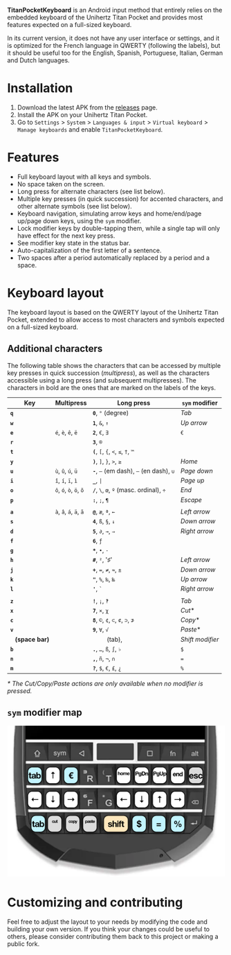 **TitanPocketKeyboard** is an Android input method that entirely relies on the embedded keyboard of the Unihertz Titan Pocket and provides most features expected on a full-sized keyboard.

In its current version, it does not have any user interface or settings, and it is optimized for the French language in QWERTY (following the labels), but it should be useful too for the English, Spanish, Portuguese, Italian, German and Dutch languages.

# Installation

1. Download the latest APK from the [releases](https://github.com/oin/TitanPocketKeyboard/releases) page.
2. Install the APK on your Unihertz Titan Pocket.
3. Go to `Settings` > `System` > `Languages & input` > `Virtual keyboard` > `Manage keyboards` and enable `TitanPocketKeyboard`.

# Features

- Full keyboard layout with all keys and symbols.
- No space taken on the screen.
- Long press for alternate characters (see list below).
- Multiple key presses (in quick succession) for accented characters, and other alternate symbols (see list below).
- Keyboard navigation, simulating arrow keys and home/end/page up/page down keys, using the `sym` modifier.
- Lock modifier keys by double-tapping them, while a single tap will only have effect for the next key press.
- See modifier key state in the status bar.
- Auto-capitalization of the first letter of a sentence.
- Two spaces after a period automatically replaced by a period and a space.

# Keyboard layout

The keyboard layout is based on the QWERTY layout of the Unihertz Titan Pocket, extended to allow access to most characters and symbols expected on a full-sized keyboard.

## Additional characters

The following table shows the characters that can be accessed by multiple key presses in quick succession (_multipress_), as well as the characters accessible using a long press (and subsequent multipresses).
The characters in bold are the ones that are marked on the labels of the keys.

| Key | Multipress | Long press | `sym` modifier |
| --- | --- | --- | --- |
| **`q`** |  | **`0`**, `°` (degree) | _Tab_ |
| **`w`** |  | **`1`**, `&`, `↑` | _Up arrow_ |
| **`e`** | `é`, `è`, `ê`, `ë` | **`2`**, `€`, `∃` | `€` |
| **`r`** |  | **`3`**, `®` | |
| **`t`** |  | **`(`**, `[`, `{`, `<`, `≤`, `†`, `™` | |
| **`y`** |  | **`)`**, `]`, `}`, `>`, `≥` | _Home_ |
| **`u`** | `ù`, `û`, `ú`, `ü` | **`-`**, `–` (em dash), `–` (en dash), `∪` | _Page down_ |
| **`i`** | `î`, `í`, `ï`, `ì` | **`_`**, `\|` | _Page up_ |
| **`o`** | `ô`, `ó`, `ò`, `ö`, `õ` | **`/`**, `\`, `œ`, `º` (masc. ordinal), `÷` | _End_ |
| **`p`** |  | **`:`**, `;`, `¶` | _Escape_ |
| | | |
| **`a`** | `à`, `â`, `á`, `ä`, `ã` | **`@`**, `æ`, `ª`, `←` | _Left arrow_ |
| **`s`** |  | **`4`**, `ß`, `§`, `↓` | _Down arrow_ |
| **`d`** |  | **`5`**, `∂`, `→`, `⇒` | _Right arrow_ |
| **`f`** |  | **`6`**, `ƒ` | |
| **`g`** |  | **`*`**, `•`, `·` | |
| **`h`** |  | **`#`**, `²`, '♯' | _Left arrow_ |
| **`j`** |  | **`+`**, `=`, `≠`, `≈`, `±` | _Down arrow_ |
| **`k`** |  | **`"`**, `%`, `‰`, `‱` | _Up arrow_ |
| **`l`** |  | **`'`**, `` ` `` | _Right arrow_ |
| | | |
| **`z`** |  | **`!`**, `¡`, `‽` | _Tab_ |
| **`x`** |  | **`7`**, `×`, `χ` | _Cut_* |
| **`c`** |  | **`8`**, `©`, `¢`, `⊂`, `⊄`, `⊃`, `⊅` | _Copy_* |
| **`v`** |  | **`9`**, `∀`, `√` | _Paste_* |
| **` ` (space bar)** |  | `	` (tab), | _Shift modifier_ |
| **`b`** |  | **`.`**, `…`, `ß`, `∫`, `♭` | `$` |
| **`n`** |  | **`,`**, `ñ`, `¬`, `∩` | `=` |
| **`m`** |  | **`?`**, `$`, `€`, `£`, `¿` | `%` |

_* The Cut/Copy/Paste actions are only available when no modifier is pressed._

## `sym` modifier map

![`sym` modifier map](readme-symbehavior.png)

# Customizing and contributing

Feel free to adjust the layout to your needs by modifying the code and building your own version. If you think your changes could be useful to others, please consider contributing them back to this project or making a public fork.
